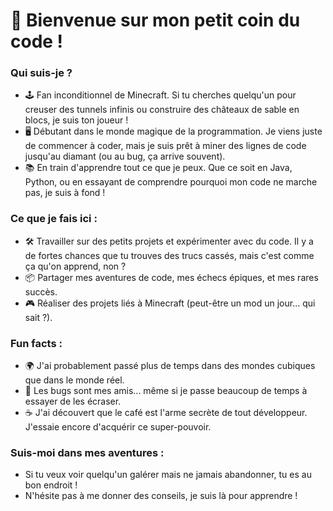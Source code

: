 # 👋 Bienvenue sur mon petit coin du code !

### Qui suis-je ?
- 🕹 Fan inconditionnel de Minecraft. Si tu cherches quelqu'un pour creuser des tunnels infinis ou construire des châteaux de sable en blocs, je suis ton joueur !
- 🖥 Débutant dans le monde magique de la programmation. Je viens juste de commencer à coder, mais je suis prêt à miner des lignes de code jusqu'au diamant (ou au bug, ça arrive souvent).
- 📚 En train d'apprendre tout ce que je peux. Que ce soit en Java, Python, ou en essayant de comprendre pourquoi mon code ne marche pas, je suis à fond !

### Ce que je fais ici :
- 🛠️ Travailler sur des petits projets et expérimenter avec du code. Il y a de fortes chances que tu trouves des trucs cassés, mais c'est comme ça qu'on apprend, non ?
- 📦 Partager mes aventures de code, mes échecs épiques, et mes rares succès.
- 🎮 Réaliser des projets liés à Minecraft (peut-être un mod un jour... qui sait ?).

### Fun facts :
- 🌍 J'ai probablement passé plus de temps dans des mondes cubiques que dans le monde réel.
- 🐛 Les bugs sont mes amis... même si je passe beaucoup de temps à essayer de les écraser.
- ☕ J'ai découvert que le café est l'arme secrète de tout développeur. J'essaie encore d'acquérir ce super-pouvoir.

### Suis-moi dans mes aventures :
- Si tu veux voir quelqu'un galérer mais ne jamais abandonner, tu es au bon endroit !
- N'hésite pas à me donner des conseils, je suis là pour apprendre !

